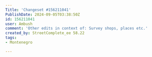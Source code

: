 ```yaml
---
Title: 'Changeset #156211041'
PublishDate: 2024-09-05T03:38:50Z
id: 156211041
user: Ambush
comment: 'Other edits in context of: Survey shops, places etc.'
created_by: StreetComplete_ee 58.22
tags:
- Montenegro

---
```

